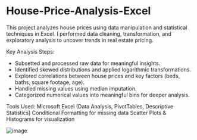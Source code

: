 # House-Price-Analysis-Excel
This project analyzes house prices using data manipulation and statistical techniques in Excel. I performed data cleaning, transformation, and exploratory analysis to uncover trends in real estate pricing.

Key Analysis Steps:
- Subsetted and processed raw data for meaningful insights.
- Identified skewed distributions and applied logarithmic transformations.
- Explored correlations between house prices and key factors (beds, baths, square footage, age).
- Handled missing values using median imputation.
- Categorized numerical values into meaningful bins for deeper analysis.

Tools Used:
Microsoft Excel (Data Analysis, PivotTables, Descriptive Statistics)
Conditional Formatting for missing data
Scatter Plots & Histograms for visualization

![image](https://github.com/user-attachments/assets/910dcb3a-f409-4e49-a3d5-00cb3189e2be) 
